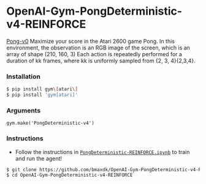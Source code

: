 # OpenAI-Gym-PongDeterministic-v4-REINFORCE
[Pong-v0](https://gym.openai.com/envs/Pong-v0/#ale)
Maximize your score in the Atari 2600 game Pong. In this environment, the observation is an RGB image of the screen, which is an array of shape (210, 160, 3) Each action is repeatedly performed for a duration of kk frames, where kk is uniformly sampled from \{2, 3, 4\}{2,3,4}.

### Installation

```bash
$ pip install gym\[atari\]
$ pip install 'gym[atari]'
```

### Arguments
```
gym.make('PongDeterministic-v4')
```


### Instructions
* Follow the instructions in [`PongDeterministic-REINFORCE.ipynb`](https://github.com/bmaxdk/OpenAI-Gym-PongDeterministic-v4-REINFORCE/blob/main/PongDeterministic-REINFORCE.ipynb) to train and run the agent!
```bash
$ git clone https://github.com/bmaxdk/OpenAI-Gym-PongDeterministic-v4-REINFORCE.git
$ cd OpenAI-Gym-PongDeterministic-v4-REINFORCE
```
